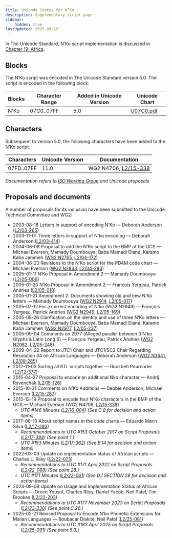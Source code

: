 ```yaml
---
title: Unicode Status for N’Ko
description: Supplementary script page
sidebar:
    hidden: true
lastUpdated: 2025-09-29
---
```


In The Unicode Standard, N’Ko script implementation is discussed in [Chapter 19: Africa](https://www.unicode.org/versions/latest/core-spec/chapter-19/#G18603).

## Blocks

The N’Ko script was encoded in The Unicode Standard version 5.0. The script is encoded in the following block:

| Blocks | Character Range | Added in Unicode Version | Unicode Chart |
| ------ | --------------- | ------------------------ | ------------- |
| N'Ko | 07C0..07FF | 5.0 | [U07C0.pdf](http://www.unicode.org/charts/PDF/U07C0.pdf) |

## Characters

Subsequent to version 5.0, the following characters have been added to the N’Ko script:

| Characters | Unicode Version | Documentation |
| ---------- | --------------- | ------------- |
| 07FD..07FF | 11.0 | WG2 N4706, [L2/15-338](http://www.unicode.org/cgi-bin/GetMatchingDocs.pl?L2/15-338) |

_Documentation refers to [ISO Working Group](https://www.unicode.org/wg2/) and Unicode proposals_

## Proposals and documents

A number of proposals for its inclusion have been submitted to the Unicode Technical Committee and WG2:
- 2003-08-18 Letters in support of encoding N’Ko — Deborah Anderson ([L2/03-265](http://www.unicode.org/cgi-bin/GetMatchingDocs.pl?L2/03-265))
- 2003-11-01 Three letters in support of N'ko encoding — Deborah Anderson ([L2/03-414](http://www.unicode.org/cgi-bin/GetMatchingDocs.pl?L2/03-414))
- 2004-06-08 Proposal to add the N’Ko script to the BMP of the UCS — Michael Everson, Mamady Doumbouya, Baba Mamadi Diané, Karamo Kaba Jammeh ([WG2 N2765](https://www.unicode.org/wg2/docs/n2765.pdf), [L2/04-172](http://www.unicode.org/cgi-bin/GetMatchingDocs.pl?L2/04-172))
- 2004-06-23 Revisions to the N’Ko script for the PDAM code chart — Michael Everson ([WG2 N2833](https://www.unicode.org/wg2/docs/n2833.pdf), [L2/04-283](http://www.unicode.org/cgi-bin/GetMatchingDocs.pl?L2/04-283))
- 2005-01-11 N’Ko Proposal in Amendment 2 — Mamady Doumbouya ([L2/05-006](http://www.unicode.org/cgi-bin/GetMatchingDocs.pl?L2/05-006))
- 2005-01-20 N'Ko Proposal in Amendment 2 — François Yergeau, Patrick Andries ([L2/05-010](http://www.unicode.org/cgi-bin/GetMatchingDocs.pl?L2/05-010))
- 2005-01-21 Amendment 2: Documents showing old and new N’Ko letters — Mamady Doumbouya ([WG2 N2914](https://www.unicode.org/wg2/docs/n2914.pdf), [L2/05-017](http://www.unicode.org/cgi-bin/GetMatchingDocs.pl?L2/05-017))
- 2005-07-12 For a correct encoding of N'ko (WG2 N2949) — François Yergeau, Patrick Andries ([WG2 N2949](https://www.unicode.org/wg2/docs/n2949.pdf), [L2/05-169](http://www.unicode.org/cgi-bin/GetMatchingDocs.pl?L2/05-169))
- 2005-08-26 Clarification on the identity and use of three N’Ko letters — Michael Everson, Mamady Doumbouya, Baba Mamadi Diané, Karamo Kaba Jammeh ([WG2 N2977](https://www.unicode.org/wg2/docs/n2977.pdf), [L2/05-237](http://www.unicode.org/cgi-bin/GetMatchingDocs.pl?L2/05-237))
- 2005-09-04 Comments on 2977 (Alleged parallel between 3 N’ko Glyphs &amp; Latin Long S) — François Yergeau, Patrick Andries ([WG2 N2982](https://www.unicode.org/wg2/docs/n2982.pdf), [L2/05-248](http://www.unicode.org/cgi-bin/GetMatchingDocs.pl?L2/05-248))
- 2009-04-22 Report to JTC1 Chair and JTC1/SC2 Chair Regarding Resolution 34 on African Languages — Deborah Anderson ([WG2 N3641](https://www.unicode.org/wg2/docs/n3641.pdf), [L2/09-285](http://www.unicode.org/cgi-bin/GetMatchingDocs.pl?L2/09-285))
- 2012-11-03 Sorting all RTL scripts together — Roozbeh Pournader ([L2/12-377](http://www.unicode.org/cgi-bin/GetMatchingDocs.pl?L2/12-377))
- 2015-04-27 Proposal to encode an additional Nko character — Andrij Rovenchak ([L2/15-126](http://www.unicode.org/cgi-bin/GetMatchingDocs.pl?L2/15-126))
- 2015-10-31 Comments on N’Ko Additions — Debbie Anderson, Michael Everson     ([L2/15-287](http://www.unicode.org/cgi-bin/GetMatchingDocs.pl?L2/15-287))
- 2015-12-19 Proposal to encode four N’Ko characters in the BMP of the UCS — Michael Everson (WG2 N4706, [L2/15-338](http://www.unicode.org/cgi-bin/GetMatchingDocs.pl?L2/15-338))
  - _UTC #146 Minutes ([L2/16-004](http://www.unicode.org/cgi-bin/GetMatchingDocs.pl?L2/16-004)) (See C.8 for decision and action items)_
- 2017-08-10 About script names in the code charts — Eduardo Marin Silva ([L2/17-293](http://www.unicode.org/cgi-bin/GetMatchingDocs.pl?L2/17-293))
  - _Recommendations to UTC #153 October 2017 on Script Proposals ([L2/17-384](http://www.unicode.org/L2/L2017/17384-script-ad-hoc-recs.pdf)) (See point 1.)_
  - _UTC #153 Minutes ([L2/17-362](http://www.unicode.org/L2/L2017/17362.htm)) (See B.14 for decision and action items)_
- 2022-03-03 Update on implementation status of African scripts — Charles L. Riley ([L2/22-073](http://www.unicode.org/cgi-bin/GetMatchingDocs.pl?L2/22-073))
  - _Recommendations to UTC #171 April 2022 on Script Proposals ([L2/22-068](http://www.unicode.org/cgi-bin/GetMatchingDocs.pl?L2/22-068)) (See point 28.)_
  - _UTC #171 Minutes ([L2/22-061](https://www.unicode.org/L2/L2022/22061.htm)) (See D.1 SECTION 28 for decision and action items)_
- 2023-09-08 Update on Usage and Implementation Status of African Scripts — Oreen Yousuf, Charles Riley, Daniel Yacob, Neil Patel, Tim Brookes ([L2/23-203](http://www.unicode.org/cgi-bin/GetMatchingDocs.pl?L2/23-203))
  - _Recommendations to UTC #177 November 2023 on Script Proposals ([L2/23-238](http://www.unicode.org/cgi-bin/GetMatchingDocs.pl?L2/23-238)) (See point C.26.)_
- 2025-02-21 Revised Proposal to Encode N’ko Phonetic Extensions for Malian Languages — Boubacar Diakite, Neil Patel ([L2/25-081](http://www.unicode.org/cgi-bin/GetMatchingDocs.pl?L2/25-081))
  - _Recommendations to UTC #183 April 2025 on Script Proposals ([L2/25-091](http://www.unicode.org/cgi-bin/GetMatchingDocs.pl?L2/25-091)) (See point 5.3.)_
